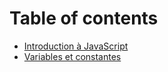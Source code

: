 # Table of contents

* [Introduction à JavaScript](README.md)
* [Variables et constantes](variables-et-constantes.md)

